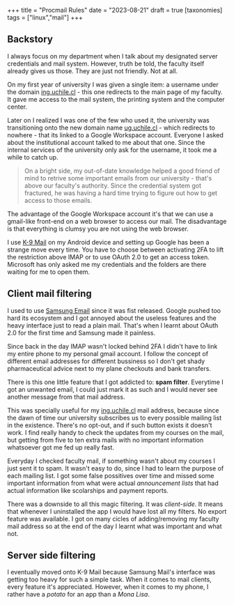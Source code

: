 +++
title = "Procmail Rules"
date = "2023-08-21"
draft = true
[taxonomies]
tags = ["linux","mail"]
+++

## Backstory

I always focus on my department when I talk about my designated server credentials and mail system. However, truth be told, the faculty itself already gives us those. They are just not friendly. Not at all.

On my first year of university I was given a single item: a username under the domain [ing.uchile.cl](https://ingenieria.uchile.cl) - this one redirects to the main page of my faculty. It gave me access to the mail system, the printing system and the computer center.

Later on I realized I was one of the few who used it, the university was transitioning onto the new domain name [ug.uchile.cl](https://ug.uchile.cl) - which redirects to nowhere - that its linked to a Google Workspace account. Everyone I asked about the institutional account talked to me about that one. Since the internal services of the university only ask for the username, it took me a while to catch up.

> On a bright side, my out-of-date knowledge helped a good friend of mind to retrive some important emails from our university - that's above our faculty's authority. Since the credential system got fractured, he was having a hard time trying to figure out how to get access to those emails.

The advantage of the Google Workspace account it's that we can use a gmail-like front-end on a web browser to access our mail. The disadvantage is that everything is clumsy you are not using the web browser.

I use [K-9 Mail](https://f-droid.org/packages/com.fsck.k9/) on my Android device and setting up Google has been a strange move every time. You have to choose between activating 2FA to lift the restriction above IMAP or to use OAuth 2.0 to get an access token. Microsoft has only asked me my credentials and the folders are there waiting for me to open them.

## Client mail filtering

I used to use [Samsung Email](https://play.google.com/store/apps/details?id=com.samsung.android.email.provider) since it was fist released. Google pushed too hard its ecosystem and I got annoyed about the useless features and the heavy interface just to read a plain mail. That's when I learnt about OAuth 2.0 for the first time and Samsung made it painless.

Since back in the day IMAP wasn't locked behind 2FA I didn't have to link my entire phone to my personal gmail account. I follow the concept of different email addresses for different bussiness so I don't get shady pharmaceutical advice next to my plane checkouts and bank transfers.

There is this one little feature that I got addicted to: **spam filter**. Everytime I got an unwanted email, I could just mark it as such and I would never see another message from that mail address.

This was specially useful for my [ing.uchile.cl](htttps://ingenieria.uchile.cl) mail address, because since the dawn of time our university subscribes us to every possible mailing list in the existence. There's no opt-out, and if such button exists it doesn't work. I find really handy to check the updates from my courses on the mail, but getting from five to ten extra mails with no important information whatsoever got me fed up really fast.

Everyday I checked faculty mail, if something wasn't about my courses I just sent it to spam. It wasn't easy to do, since I had to learn the purpose of each mailing list. I got some false possitives over time and missed some important information from what were actual *announcement lists* that had actual information like scolarships and payment reports.

There was a downside to all this magic filtering. It was *client-side*. It means that whenever I uninstalled the app I would have lost all my filters. No export feature was available. I got on many cicles of adding/removing my faculty mail address so at the end of the day I learnt what was important and what not.

## Server side filtering

I eventually moved onto K-9 Mail because Samsung Mail's interface was getting too heavy for such a simple task. When it comes to mail clients, every feature it's appreciated. However, when it comes to my phone, I rather have a *potato* for an app than a *Mona Lisa*.
